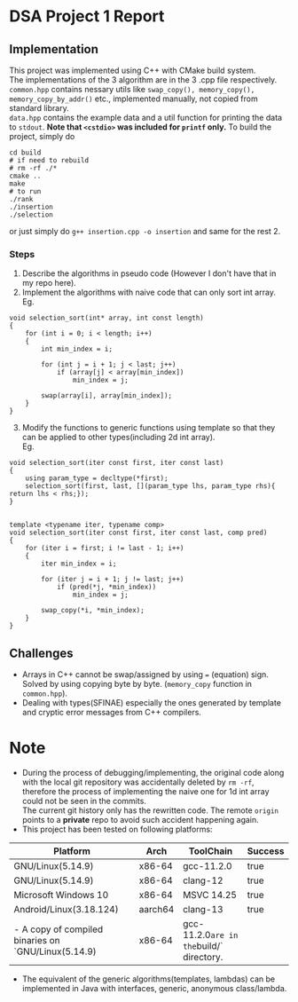 # DSA Project 1 Report
## Implementation
This project was implemented using C++ with CMake build system.  
The implementations of the 3 algorithm are in the 3 .cpp file respectively.  
`common.hpp` contains nessary utils like `swap_copy(), memory_copy(), memory_copy_by_addr()` etc., implemented manually, not copied from standard library.  
`data.hpp` contains the example data and a util function for printing the data to `stdout`. **Note that `<cstdio>` was included for `printf` only.**
To build the project, simply do
```
cd build
# if need to rebuild
# rm -rf ./*
cmake ..
make
# to run
./rank
./insertion
./selection
```

or just simply do `g++ insertion.cpp -o insertion` and same for the rest 2.

### Steps
 1. Describe the algorithms in pseudo code (However I don't have that in my repo here).
 2. Implement the algorithms with naive code that can only sort int array.  
 Eg. 
```
void selection_sort(int* array, int const length)
{
    for (int i = 0; i < length; i++)
    {
        int min_index = i;
        
        for (int j = i + 1; j < last; j++)
            if (array[j] < array[min_index])
                min_index = j;
            
        swap(array[i], array[min_index]);
    }
}
```
 3. Modify the functions to generic functions using template so that they can be applied to other types(including 2d int array).  
 Eg.
```
void selection_sort(iter const first, iter const last)
{
    using param_type = decltype(*first);
    selection_sort(first, last, [](param_type lhs, param_type rhs){ return lhs < rhs;});
}


template <typename iter, typename comp>
void selection_sort(iter const first, iter const last, comp pred)
{
    for (iter i = first; i != last - 1; i++)
    {
        iter min_index = i;
        
        for (iter j = i + 1; j != last; j++)
            if (pred(*j, *min_index))
                min_index = j;
            
        swap_copy(*i, *min_index);
    }
}
```
## Challenges
- Arrays in C++ cannot be swap/assigned by using `=` (equation) sign.  
Solved by using copying byte by byte. (`memory_copy` function in `common.hpp`).
- Dealing with types(SFINAE) especially the ones generated by template and cryptic error messages from C++ compilers.

# Note
- During the process of debugging/implementing, the original code along with the local git repository was accidentally deleted by `rm -rf`, therefore the process of implementing the naive one for 1d int array could not be seen in the commits.  
The current git history only has the rewritten code. The remote `origin` points to a **private** repo to avoid such accident happening again.
- This project has been tested on following platforms:

Platform | Arch | ToolChain | Success
---------|------|----------|---------
GNU/Linux(5.14.9)|x86-64|gcc-11.2.0|true
GNU/Linux(5.14.9)|x86-64|clang-12|true
Microsoft Windows 10|x86-64|MSVC 14.25|true
Android/Linux(3.18.124)|aarch64|clang-13|true
- A copy of compiled binaries on `GNU/Linux(5.14.9)|x86-64|gcc-11.2.0` are in the `build/` directory.
- The equivalent of the generic algorithms(templates, lambdas) can be implemented in Java with interfaces, generic, anonymous class/lambda.
